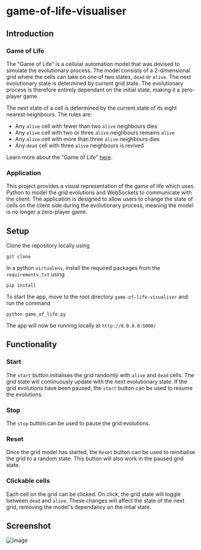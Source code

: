 # game-of-life-visualiser
## Introduction
### Game of Life
The "Game of Life" is a cellular automation model that was devised to simulate the evolutionary process. The model consists of a 2-dimensional grid where the cells can take on one of two states, `dead` or `alive`. The next evolutionary state is determined by current grid state. The evolutionary process is therefore entirely dependant on the initial state, making it a zero-player game. 

The next state of a cell is determined by the current state of its eight nearest neighbours. The rules are:
* Any `alive` cell with fewer than two `alive` neighbours dies
* Any `alive` cell with two or three `alive` neighbours remains `alive`
* Any `alive` cell with more than three `alive` neighbours dies
* Any `dead` cell with three `alive` neighbours is revived

Learn more about the "Game of Life" [here](http://mathworld.wolfram.com/GameofLife.html).

### Application
This project provides a visual representation of the game of life which uses Python to model the grid evolutions and WebSockets to communicate with the client. The application is designed to allow users to change the state of cells on the client side during the evolutionary process, meaning the model is no longer a zero-player game. 

## Setup
Clone the repository locally using 
```
git clone
```
In a python `virtualenv`, install the required packages from the `requirements.txt` using 
```
pip install
```
To start the app, move to the root directory `game-of-life-visualiser` and run the command
```
python game_of_life.py
```
The app will now be running locally at `http://0.0.0.0:5000/`

## Functionality 
### Start
The `start` button initialises the grid randomly with `alive` and `dead` cells. The grid state will continuously update with the next evolutionary state. If the grid evolutions have been paused, the `start` button can be used to resume the evolutions.
### Stop
The `stop` button can be used to pause the grid evolutions.
### Reset
Once the grid model has started, the `Reset` button can be used to reinitialise the grid to a random state. This button will also work in the paused grid state.
### Clickable cells
Each cell on the grid can be clicked. On click, the grid state will toggle between `dead` and `alive`. These changes will affect the state of the next grid, removing the model's dependancy on the intial state. 

## Screenshot
![image](https://user-images.githubusercontent.com/48162231/66879688-29273600-efb7-11e9-90ae-396d2024e4bd.png)

